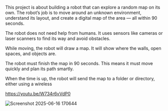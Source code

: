 This project is about building a robot that can explore a random map on its own. The robot’s job is to move around an unknown environment, understand its layout, and create a digital map of the area — all within 90 seconds.



The robot does not need help from humans. It uses sensors like cameras or laser scanners to find its way and avoid obstacles.

While moving, the robot will draw a map. It will show where the walls, open spaces, and objects are.

The robot must finish the map in 90 seconds. This means it must move quickly and plan its path smartly.

When the time is up, the robot will send the map to a folder or directory, either using a wireless

https://youtu.be/W734r6vVdP0

![Screenshot 2025-06-16 170644](https://github.com/user-attachments/assets/2db1042b-4170-4c09-80c3-fd0c7ac86b11)
